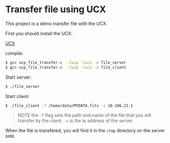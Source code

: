# Transfer file using UCX 

This project is a demo transfer file with the UCX.

First you should install the UCX:

[UCX](http://github.com/openucx/ucx)

compile:

```sh
$ gcc ucp_file_transfer.c  -lucp -lucs -o file_server
$ gcc ucp_file_transfer.c  -lucp -lucs -o file_client
```

Start server:

```sh
$ ./file_server
```

Start client:

```sh
$ ./file_client -f /home/data/MYDATA.fits -s 10.106.21.1
```

> NOTE the `-f` flag sets the path and name of the file that you will transfer by the client.  `-s` is the ip address of the server.

When the file is transfered, you will find it in the `/tmp` directory on the server side.
